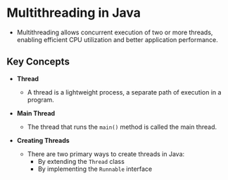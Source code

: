 # Multithreading in Java
  - Multithreading allows concurrent execution of two or more threads, enabling efficient CPU utilization and better application performance.

## Key Concepts
  - **Thread**
    - A thread is a lightweight process, a separate path of execution in a program.  

  - **Main Thread**
    - The thread that runs the `main()` method is called the main thread.  

  - **Creating Threads**
    - There are two primary ways to create threads in Java:
      - By extending the `Thread` class  
      - By implementing the `Runnable` interface  
